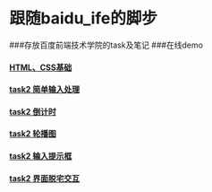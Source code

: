 # 跟随baidu_ife的脚步
###存放百度前端技术学院的task及笔记
###在线demo
#### [HTML、CSS基础](http://noticezhou.github.io/Follow_baidu_ife/task0001/index.html) 
#### [task2 简单输入处理](http://noticezhou.github.io/Follow_baidu_ife/task0002/task02_1.html) 
#### [task2 倒计时](http://noticezhou.github.io/Follow_baidu_ife/task0002/task02_2.html)
#### [task2 轮播图](http://noticezhou.github.io/Follow_baidu_ife/task0002/task02_3.html)
#### [task2 输入提示框](http://noticezhou.github.io/Follow_baidu_ife/task0002/task02_4.html)
#### [task2 界面脱宅交互](http://noticezhou.github.io/Follow_baidu_ife/task0002/task02_5.html)